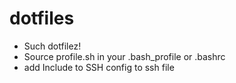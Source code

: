 # dotfiles

- Such dotfilez!
- Source profile.sh in your .bash_profile or .bashrc
- add Include to SSH config to ssh file

